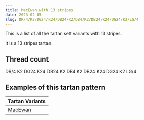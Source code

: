 ```yaml
---
title: MacEwan with 13 stripes
date: 2023-02-05
slug: DR/4/K2/DG24/K24/DB24/K2/DB4/K2/DB24/K24/DG24/K2/LG/4
---
```

This is a list of all the tartan sett variants with 13 stripes.

It is a 13 stripes tartan.


## Thread count
DR/4 K2 DG24 K24 DB24 K2 DB4 K2 DB24 K24 DG24 K2 LG/4

## Examples of this tartan pattern

| Tartan Variants |
|---------------|
| [MacEwan](/variants/dr/4/k2/dg24/k24/db24/k2/db4/k2/db24/k24/dg24/k2/lg/4-db000052-dg11450d-draa0000-k000000-lgaaaa00)||
